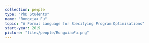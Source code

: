 ```yaml
---
collection: people
type: "PhD Students"
name: "Rongxiao Fu"
topic: "A Formal Language for Specifying Program Optimisations"
start-year: 2019
picture: "files/people/RongxiaoFu.png"
---
```

